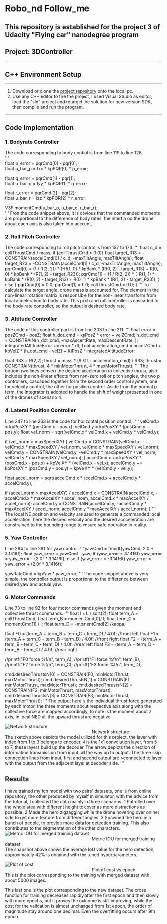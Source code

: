# Robo_nd Follow_me
This repository is established for the project 3 of Udacity "Flying car" nanodegree program
---
## Project: 3DController

---

## C++ Environment Setup

---
1. Download or clone the [project repository](https://github.com/udacity/FCND-Controls-CPP) onto the local pc.  
2. Use any C++ editor to fire the project, I used Visual Studio as editor, load the "sln" project and retarget the solution for new version SDK, then compile and run the program.
---

## Code Implementation
### 1. Bodyrate Controller
The code corresponding to body control is from line 119 to line 128.\
'''\
float p_error = pqrCmd[0] - pqr[0];\
float u_bar_p = Ixx * kpPQR[0] * p_error;

float q_error = pqrCmd[1] - pqr[1];\
float u_bar_q = Iyy * kpPQR[1] * q_error;

float r_error = pqrCmd[2] - pqr[2];\
float u_bar_r = Izz * kpPQR[2] * r_error;

V3F momentCmd(u_bar_p, u_bar_q, u_bar_r);\
'''
Fron the code snippet above, it is obvious that the commanded moments are proportional to the difference of body rates, the intertia od the drone about each axis is also taken into account.
### 2. Roll Pitch Controller
The code corresponding to roll pitch control is from 157 to 173.
'''
 float c_d = collThrustCmd / mass;
  if (collThrustCmd > 0.0){
    float target_R13 = -CONSTRAIN(accelCmd[0] / c_d, -maxTiltAngle, maxTiltAngle);
    float target_R23 = -CONSTRAIN(accelCmd[1] / c_d, -maxTiltAngle, maxTiltAngle);
    pqrCmd[0] = (1 / R(2, 2)) * (-R(1, 0) * kpBank * (R(0, 2) - target_R13) + R(0, 0) * kpBank * (R(1, 2) - target_R23));
    pqrCmd[1] = (1 / R(2, 2)) * (-R(1, 1) * kpBank * (R(0, 2) - target_R13) + R(0, 1) * kpBank * (R(1, 2) - target_R23));
  }
  else {
  pqrCmd[0] = 0.0;
  pqrCmd[1] = 0.0;
  collThrustCmd = 0.0;
  }
'''
To calculate the target angle, drone mass is accounted for. The element in the non-linear rotation matrix is responsible for the non-linear transform from local acceleration to body rate. This pitch and roll controller is cascaded to the body rate controller, so the output is desired body rate.
### 3. Altitude Controller
The code of this controller part is from line 203 to line 211.
'''
float error = posZCmd - posZ;
float h_dot_cmd = kpPosZ * error + velZCmd;
h_dot_cmd = CONSTRAIN(h_dot_cmd, -maxAscentRate, maxDescentRate, );
integratedAltitudeError += error * dt;
float acceleration_cmd = accelZCmd + kpVelZ * (h_dot_cmd - velZ) + KiPosZ * integratedAltitudeError;

float R33 = R(2,2);
thrust = mass * (9.81f - acceleration_cmd) / R33;
thrust = CONSTRAIN(thrust, 4 * minMotorThrust, 4 * maxMotorThrust);
'''
The bottom two lines convert the desired acceleration to collective thrust, also includes the non-linear effects from non-zero roll or pitch angles, the two p controllers, cascaded together form the second order control system, one for velocity control, the other for position control. Aside from the normal p term, the integrator is adopted to handle the shift of weight presented in one of the drones of scenario 4. 
### 4. Lateral Position Controller
Line 247 to line 263 is the code for horizontal position control,.
'''
velCmd.x = kpPosXY * (posCmd.x - pos.x);
velCmd.y = kpPosXY * (posCmd.y - pos.y);
float vel_norm = sqrt(velCmd.x * velCmd.x + velCmd.y * velCmd.y);
 
if (vel_norm > maxSpeedXY) {
    velCmd.x = CONSTRAIN(velCmd.x, -velCmd.x * maxSpeedXY / vel_norm, velCmd.x * maxSpeedXY / vel_norm);
	  velCmd.y = CONSTRAIN(velCmd.y, -velCmd.y * maxSpeedXY / vel_norm, velCmd.y * maxSpeedXY / vel_norm);
  }
accelCmd.x += kpPosXY * (posCmd.x - pos.x) + kpVelXY * (velCmd.x - vel.x);
accelCmd.y += kpPosXY * (posCmd.y - pos.y) + kpVelXY * (velCmd.y - vel.y);

float accel_norm = sqrt(accelCmd.x * accelCmd.x + accelCmd.y * accelCmd.y);

if (accel_norm > maxAccelXY) {
	  accelCmd.x = CONSTRAIN(accelCmd.x, -accelCmd.x * maxAccelXY / accel_norm, accelCmd.x * maxAccelXY / accel_norm);
	  accelCmd.y = CONSTRAIN(accelCmd.y, -accelCmd.y * maxAccelXY / accel_norm, accelCmd.y * maxAccelXY / accel_norm);
  }
'''
The local NE position and velocity  are used to generate a commanded local acceleration, here the desired velocity and the desired accceleration are constrained to the bounding range to ensure safe operation in reality.
### 5. Yaw Controller
Line 284 to line 291 for yaw control.
'''
yawCmd = fmodf(yawCmd, 2.0 * 3.1416f);
float yaw_error = yawCmd - yaw;
if (yaw_error > 3.1416f)
	  yaw_error = yaw_error - (2.0f * 3.1416f);
else if (yaw_error < -3.1416f)
	  yaw_error = yaw_error + (2.0f * 3.1416f);
  
yawRateCmd = kpYaw * yaw_error;
'''
The code snippet above is very simple, the controller output is proportional  to the difference between disired yaw and actual yaw.
### 6. Motor Commands
Line 73 to line 92 for four motor commands given the moment and collective thrust commands.
'''
float l = L / sqrt(2);
float term_A = collThrustCmd;
float term_B = momentCmd[0]/ l;
float term_C = momentCmd[1] / l;
float term_D = -momentCmd[2] /kappa;

float F0 = (term_A + term_B + term_C + term_D) / 4.0f; //front left
float F1 = (term_A + term_C - term_B - term_D) / 4.0f; //front right
float F2 = (term_A + term_B - term_C - term_D) / 4.0f; //rear left
float F3 = (term_A + term_D - term_B - term_C) / 4.0f; //rear right

//printf("F0 force %f/n", term_A);
//printf("F1 force %f/n", term_B);
//printf("F2 force %f/n", term_C);
//printf("F3 force %f/n", term_D);

cmd.desiredThrustsN[0] = CONSTRAIN(F0, minMotorThrust, maxMotorThrust);
cmd.desiredThrustsN[1] = CONSTRAIN(F1, minMotorThrust, maxMotorThrust);
cmd.desiredThrustsN[2] = CONSTRAIN(F2, minMotorThrust, maxMotorThrust);
cmd.desiredThrustsN[3] = CONSTRAIN(F3, minMotorThrust, maxMotorThrust);
'''
The output here is the individual thrust force generated by each motor, the three moments about respective axis along with the collective force are mapped accordingly, to note is the moment about z axis, in local NED all the upward thrust are negative.

![Network structure](network_structure.jpg)
<br />&emsp; &emsp;  &emsp;  &emsp; &emsp; &emsp;  &emsp;  &emsp; &emsp; &emsp;  &emsp;  &emsp;&emsp; &emsp;  &emsp;  &emsp;Network structure<br />
The sketch above depicts the model utilized for this project, the layer with index from 1 to 3 belongs to encoder, 4 is the 1x1 convolution layer, from 5 to 7, these layers build up the decoder. The arrow depicts the direction of information transmission from input, all the way up to output. The three skip connection lines from input, first and second output are >connected to layer with the output from the adjacent layer at decoder side.
'''

## Results
I have trained my fcn model with two pairs' datasets, one is from online repository, the other produced by myself in simulator, with the advice from the tutorial, I collected the data mainly in three scenarios:
1 Patrolled over the whole area with different height to cover as more distractions as possible.
2 Made the hero zigzagging while the drone hovering over on her side to get more feature from different angles.
3 Spawned the hero in a bunch of people, to provide more data for detection training. This also contributes to the segmentation of the other characters.
![Metric IOU for merged training dataset](averageIoU_metric.png)
<br />&emsp; &emsp;  &emsp;  &emsp; &emsp; &emsp;  &emsp;  &emsp; &emsp; &emsp;  &emsp;  &emsp;&emsp; &emsp;  &emsp;  &emsp;Metric IOU for merged training dataset<br />
The snapshot above shows the average IoU value for the hero detection, approximately 42% is obtained with the tuned hyperparameters.

![Plot of cost](plot_cost.png)
<br />&emsp; &emsp;  &emsp;  &emsp; &emsp; &emsp;  &emsp;  &emsp; &emsp; &emsp;  &emsp;  &emsp;&emsp; &emsp;  &emsp;  &emsp;Plot of cost vs epoch<br />
This is the plot corresponding to the training with merged dataset with about 5000 images.

This last one is the plot corresponding to the new dataset. The cross function for training decreases rapidly after the first epoch and then slowly with more epochs, but it proves the outcome is still improving, while the cost for the validation is almost unchanged from 1st epoch, the order of magnitude stay around one decimal. Even the overfitting occurs after 9th epoch.
